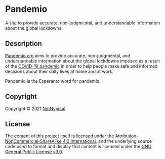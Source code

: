 
#  Pandemio

A site to provide accurate, non-judgmental, and understandable information about the global lockdowns.


## Description

[Pandemio.org](https://pandemio.org/) aims to provide accurate, non-judgmental, and understandable information about the global lockdowns imposed as a result of the [COVID-19 pandemic](https://en.wikipedia.org/wiki/2019%E2%80%9320_coronavirus_pandemic) in order to help people make safe and informed decisions about their daily lives at home and at work.

Pandemio is the Esperanto word for pandemic.


## Copyright

Copyright &copy; 2021 [NotNypical](https://notnypical.github.io).


## License

The content of this project itself is licensed under the [Attribution-NonCommercial-ShareAlike 4.0 International](https://creativecommons.org/licenses/by-nc-sa/4.0/), and the underlying source code used to format and display that content is licensed under the [GNU General Public License v3.0](LICENSE).
